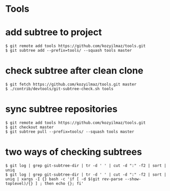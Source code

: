 # Tools

# add subtree to project
```
$ git remote add tools https://github.com/kozyilmaz/tools.git
$ git subtree add --prefix=tools/ --squash tools master
```

# check subtree after clean clone
```
$ git fetch https://github.com/kozyilmaz/tools.git master
$ ./contrib/devtools/git-subtree-check.sh tools
```

# sync subtree repositories
```
$ git remote add tools https://github.com/kozyilmaz/tools.git
$ git checkout master
$ git subtree pull --prefix=tools/ --squash tools master
```

# two ways of checking subtrees
```
$ git log | grep git-subtree-dir | tr -d ' ' | cut -d ":" -f2 | sort | uniq
$ git log | grep git-subtree-dir | tr -d ' ' | cut -d ":" -f2 | sort | uniq | xargs -I {} bash -c 'if [ -d $(git rev-parse --show-toplevel)/{} ] ; then echo {}; fi'
```